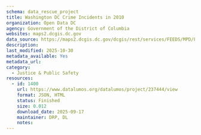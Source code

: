```yaml
---
schema: data_rescue_project 
title: Washington DC Crime Incidents in 2010
organization: Open Data DC
agency: Government of the District of Columbia
websites: maps2.dcgis.dc.gov
data_source: https://maps2.dcgis.dc.gov/dcgis/rest/services/FEEDS/MPD/FeatureServer/34
description: 
last_modified: 2025-10-30
metadata_available: Yes
metadata_url: 
category:
  - Justice & Public Safety 
resources:
  - id: 1400
    url: https://www.datalumos.org/datalumos/project/237444/view
    format: JSON, HTML
    status: Finished
    size: 0.012
    download_date: 2025-09-17
    maintainer: DRP, DL
    notes: 
---
```

